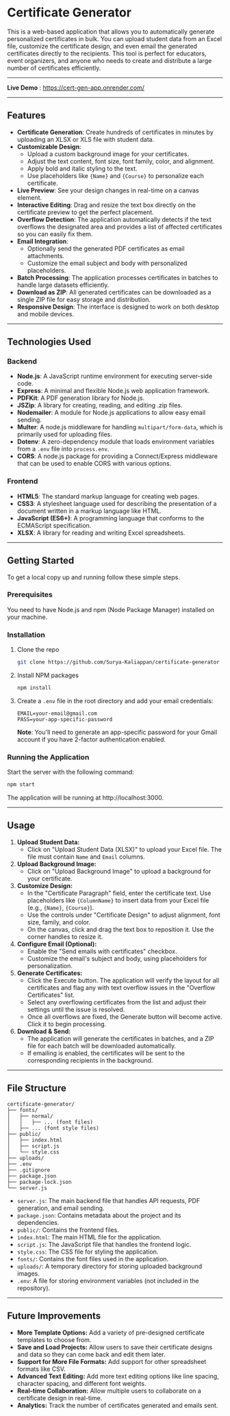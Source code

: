 # Certificate Generator

This is a web-based application that allows you to automatically generate personalized certificates in bulk. You can upload student data from an Excel file, customize the certificate design, and even email the generated certificates directly to the recipients. This tool is perfect for educators, event organizers, and anyone who needs to create and distribute a large number of certificates efficiently.

---

**Live Demo** : https://cert-gen-app.onrender.com/

---

## Features

* **Certificate Generation**: Create hundreds of certificates in minutes by uploading an XLSX or XLS file with student data.
* **Customizable Design**:
    * Upload a custom background image for your certificates.
    * Adjust the text content, font size, font family, color, and alignment.
    * Apply bold and italic styling to the text.
    * Use placeholders like `{Name}` and `{Course}` to personalize each certificate.
* **Live Preview**: See your design changes in real-time on a canvas element.
* **Interactive Editing**: Drag and resize the text box directly on the certificate preview to get the perfect placement.
* **Overflow Detection**: The application automatically detects if the text overflows the designated area and provides a list of affected certificates so you can easily fix them.
* **Email Integration**:
    * Optionally send the generated PDF certificates as email attachments.
    * Customize the email subject and body with personalized placeholders.
* **Batch Processing**: The application processes certificates in batches to handle large datasets efficiently.
* **Download as ZIP**: All generated certificates can be downloaded as a single ZIP file for easy storage and distribution.
* **Responsive Design**: The interface is designed to work on both desktop and mobile devices.

---

## Technologies Used

### Backend

* **Node.js**: A JavaScript runtime environment for executing server-side code.
* **Express**: A minimal and flexible Node.js web application framework.
* **PDFKit**: A PDF generation library for Node.js.
* **JSZip**: A library for creating, reading, and editing .zip files.
* **Nodemailer**: A module for Node.js applications to allow easy email sending.
* **Multer**: A node.js middleware for handling `multipart/form-data`, which is primarily used for uploading files.
* **Dotenv**: A zero-dependency module that loads environment variables from a `.env` file into `process.env`.
* **CORS**: A node.js package for providing a Connect/Express middleware that can be used to enable CORS with various options.

### Frontend

* **HTML5**: The standard markup language for creating web pages.
* **CSS3**: A stylesheet language used for describing the presentation of a document written in a markup language like HTML.
* **JavaScript (ES6+)**: A programming language that conforms to the ECMAScript specification.
* **XLSX**: A library for reading and writing Excel spreadsheets.

---

## Getting Started

To get a local copy up and running follow these simple steps.

### Prerequisites

You need to have Node.js and npm (Node Package Manager) installed on your machine.

### Installation

1.  Clone the repo
    ```sh
    git clone https://github.com/Surya-Kaliappan/certificate-generator
    ```
2.  Install NPM packages
    ```sh
    npm install
    ```
3.  Create a `.env` file in the root directory and add your email credentials:
    ```
    EMAIL=your-email@gmail.com
    PASS=your-app-specific-password
    ```
    **Note**: You'll need to generate an app-specific password for your Gmail account if you have 2-factor authentication enabled.

### Running the Application

Start the server with the following command:

```sh
npm start
```

The application will be running at http://localhost:3000.

---

## Usage

1. **Upload Student Data:**
    * Click on "Upload Student Data (XLSX)" to upload your Excel file. The file must contain `Name` and `Email` columns.
2. **Upload Background Image:** 
    * Click on "Upload Background Image" to upload a background for your certificate.
3. **Customize Design:**
    * In the "Certificate Paragraph" field, enter the certificate text. Use placeholders like `{ColumnName}` to insert data from your Excel file (e.g., `{Name}`, `{Course}`).
    * Use the controls under "Certificate Design" to adjust alignment, font size, family, and color.
    * On the canvas, click and drag the text box to reposition it. Use the corner handles to resize it.
4. **Configure Email (Optional):**
    * Enable the "Send emails with certificates" checkbox.
    * Customize the email's subject and body, using placeholders for personalization.
5. **Generate Certificates:**
    * Click the Execute button. The application will verify the layout for all certificates and flag any with text overflow issues in the "Overflow Certificates" list.
    * Select any overflowing certificates from the list and adjust their settings until the issue is resolved.
    * Once all overflows are fixed, the Generate button will become active. Click it to begin processing.
6. **Download & Send:**
    * The application will generate the certificates in batches, and a ZIP file for each batch will be downloaded automatically.
    * If emailing is enabled, the certificates will be sent to the corresponding recipients in the background.

---

## File Structure


```
certificate-generator/
├── fonts/
│   ├── normal/
│   │   ├── ... (font files)
│   ├── ... (font style files)
├── public/
│   ├── index.html
│   ├── script.js
│   └── style.css
├── uploads/
├── .env
├── .gitignore
├── package.json
├── package-lock.json
└── server.js
```

* `server.js`: The main backend file that handles API requests, PDF generation, and email sending.
* `package.json`: Contains metadata about the project and its dependencies.
* `public/`: Contains the frontend files.
* `index.html`: The main HTML file for the application.
* `script.js`: The JavaScript file that handles the frontend logic.
* `style.css`: The CSS file for styling the application.
* `fonts/`: Contains the font files used in the application.
* `uploads/`: A temporary directory for storing uploaded background images.
* `.env`: A file for storing environment variables (not included in the repository).

--- 

## Future Improvements

* **More Template Options:** Add a variety of pre-designed certificate templates to choose from.
* **Save and Load Projects:** Allow users to save their certificate designs and data so they can come back and edit them later.
* **Support for More File Formats:** Add support for other spreadsheet formats like CSV.
* **Advanced Text Editing:** Add more text editing options like line spacing, character spacing, and different font weights.
* **Real-time Collaboration:** Allow multiple users to collaborate on a certificate design in real-time.
* **Analytics:** Track the number of certificates generated and emails sent.
